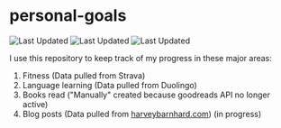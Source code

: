 # personal-goals
![Last Updated](https://img.shields.io/date/1615773208?color=FC4C02&label=Fitness%20Updated&logo=strava)
![Last Updated](https://img.shields.io/date/1615773208?color=7ac70c&label=Language%20Updated&logo=duolingo)
![Last Updated](https://img.shields.io/date/1615773208?color=e9e5cd&label=Books%20Updated&logo=goodreads)

I use this repository to keep track of my progress in these major areas:

1. Fitness (Data pulled from Strava)
2. Language learning (Data pulled from Duolingo)
3. Books read ("Manually" created because goodreads API no longer active)
4. Blog posts (Data pulled from [harveybarnhard.com](https://harveybarnhard.com)) (in progress)
